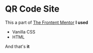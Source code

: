 # QR Code Site

This a part of [The Frontent Mentor](https://www.frontendmentor.io/home)
**I used**
- Vanilla CSS
- HTML

And that's **it**